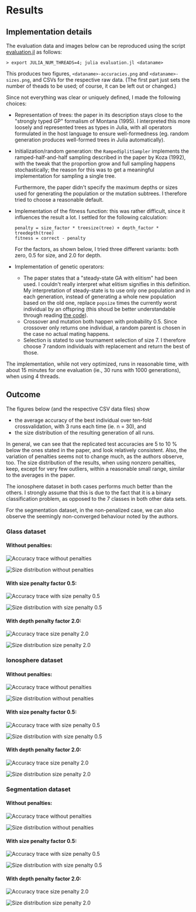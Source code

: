 # Results

## Implementation details

The evaluation data and images below can be reproduced using the script [evaluation.jl](./evaluation/evaluation.jl) as follows:

```
> export JULIA_NUM_THREADS=4; julia evaluation.jl <dataname>
```

This produces two figures, `<dataname>-accuracies.png` and `<dataname>-sizes.png`, and CSVs for the respective raw data.  (The first part just sets the number of theads to be used; of course, it can be left out or changed.)

Since not everything was clear or uniquely defined, I made the following choices:

- Representation of trees: the paper in its description stays close to the "strongly typed
  GP" formalism of Montana (1995).  I interpreted this more loosely and represented trees as types
  in Julia, with all operators formulated in the host language to ensure well-formedness
  (eg. random generation produces well-formed trees in Julia automatically).
- Initialization/random generation: the `RampedSplitSampler` implements the ramped-half-and-half
  sampling described in the paper by Koza (1992), with the tweak that the proportion grow and full
  sampling happens stochastically; the reason for this was to get a meaningful implementation for 
  sampling a single tree.
  
  Furthermore, the paper didn't specify the maximum depths or sizes used
  for generating the population or the mutation subtrees.  I therefore tried to choose a
  reasonable default.
- Implementation of the fitness function: this was rather difficult, since it influences the result a lot. 
  I settled for the following calculation:
  ```
  penalty = size_factor * treesize(tree) + depth_factor * treedepth(tree)
  fitness = correct - penalty
  ```
  For the factors, as shown below, I tried three different variants: both zero, 0.5 for size, and 2.0 for depth.
- Implementation of genetic operators:
    * The paper states that a "steady-state GA with elitism" had been used.  I couldn't really interpret what
      elitism signifies in this definition.  My interpretation of steady-state is to use only one population and in each
      generation, instead of generating a whole new population based on the old one, replace `popsize` times the currently 
      worst individual by an offspring (this shoud be better understandable through reading [the code](./src/gp.jl#L114)).
    * Crossover and mutation both happen with probability 0.5.  Since crossover
      only returns one individual, a random parent is chosen in the case no actual 
      mating happens.
    * Selection is stated to use tournament selection of size 7.  I therefore choose
      7 random individuals with replacement and return the best of those.

The implementation, while not very optimized, runs in reasonable time, with about 15 minutes for one evaluation (ie., 30 runs with 1000 generations), when using 4 threads.


## Outcome

The figures below (and the respective CSV data files) show 
- the average accuracy of the best individual over ten-fold crossvalidation, with 3 runs each time (ie. n = 30), and
- the size distribution of the resulting generation of all runs.

In general, we can see that the replicated test accuracies are 5 to 10 % below the ones stated in the paper, and look 
relatively consistent.  Also, the variation of penalties seems not to change much, as the authors observe, too.  The size 
distribution of the results, when using nonzero penalties, keep, except for very few outliers, within a reasonable small range, similar to the averages in the paper.

The ionosphere dataset in both cases performs much better than the others.  I strongly assume that this is due to the fact 
that it is a binary classification problem, as opposed to the 7 classes in both other data sets.

For the segmentation dataset, in the non-penalized case, we can also observe the seemingly non-converged behaviour noted by the authors.

### Glass dataset

#### Without penalties:

![Accuracy trace without penalties](evaluation/0.0-glass-accuracies.png)

![Size distribution without penalties](evaluation/0.0-glass-sizes.png)

#### With size penalty factor 0.5:

![Accuracy trace with size penalty 0.5](evaluation/0.5-glass-accuracies.png)
  
![Size distribution with size penalty 0.5](evaluation/0.5-glass-sizes.png)
  
#### With depth penalty factor 2.0:

![Accuracy trace size penalty 2.0](evaluation/2.0-glass-accuracies.png)
  
![Size distribution size penalty 2.0](evaluation/2.0-glass-sizes.png)

### Ionosphere dataset

#### Without penalties:

![Accuracy trace without penalties](evaluation/0.0-ionosphere-accuracies.png)

![Size distribution without penalties](evaluation/0.0-ionosphere-sizes.png)

#### With size penalty factor 0.5:

![Accuracy trace with size penalty 0.5](evaluation/0.5-ionosphere-accuracies.png)
  
![Size distribution with size penalty 0.5](evaluation/0.5-ionosphere-sizes.png)
  
#### With depth penalty factor 2.0:

![Accuracy trace size penalty 2.0](evaluation/2.0-ionosphere-accuracies.png)
  
![Size distribution size penalty 2.0](evaluation/2.0-ionosphere-sizes.png)

### Segmentation dataset

#### Without penalties:

![Accuracy trace without penalties](evaluation/0.0-segmentation-accuracies.png)

![Size distribution without penalties](evaluation/0.0-segmentation-sizes.png)

#### With size penalty factor 0.5:

![Accuracy trace with size penalty 0.5](evaluation/0.5-segmentation-accuracies.png)
  
![Size distribution with size penalty 0.5](evaluation/0.5-segmentation-sizes.png)
  
#### With depth penalty factor 2.0:

![Accuracy trace size penalty 2.0](evaluation/2.0-segmentation-accuracies.png)
  
![Size distribution size penalty 2.0](evaluation/2.0-segmentation-sizes.png)
  
